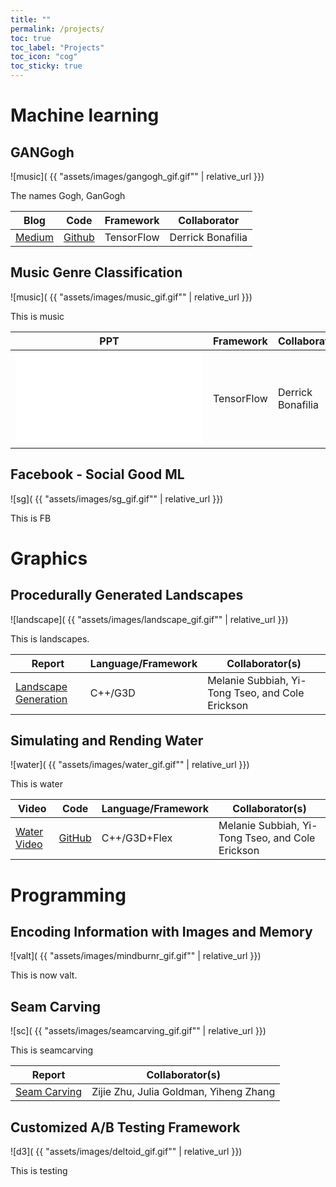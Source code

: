 ```yaml
---
title: ""
permalink: /projects/
toc: true
toc_label: "Projects"
toc_icon: "cog"
toc_sticky: true
---
```



# Machine learning

## GANGogh

![music]( {{ "assets/images/gangogh_gif.gif"" | relative_url }})


The names Gogh, GanGogh

Blog | Code | Framework | Collaborator
--- | --- | --- | ---
 [Medium](https://towardsdatascience.com/gangogh-creating-art-with-gans-8d087d8f74a1) | [Github](https://github.com/rkjones4/GANGogh) | TensorFlow |  Derrick Bonafilia


## Music Genre Classification

![music]( {{ "assets/images/music_gif.gif"" | relative_url }})

This is music

PPT | Framework | Collaborator
--- | --- | --- 
![Genre Classification](/assets/pdfs/genre.pdf) | TensorFlow | Derrick Bonafilia

## Facebook - Social Good ML

![sg]( {{ "assets/images/sg_gif.gif"" | relative_url }})

This is FB

# Graphics

## Procedurally Generated Landscapes

![landscape]( {{ "assets/images/landscape_gif.gif"" | relative_url }})

This is landscapes.

Report | Language/Framework | Collaborator(s)
--- | --- | ---
[Landscape Generation](https://www.cs.williams.edu/~morgan/cs371-f16/gallery/4-midterm/terrain/report.md.html) | C++/G3D | Melanie Subbiah, Yi-Tong Tseo, and Cole Erickson

## Simulating and Rending Water

![water]( {{ "assets/images/water_gif.gif"" | relative_url }})

This is water

Video | Code | Language/Framework | Collaborator(s) 
--- | --- | --- | -- 
[Water Video](https://www.youtube.com/watch?v=FS6nkQwO7pY) | [GitHub](https://github.com/YitongTseo/WaterSimulationAndRendering) | C++/G3D+Flex | Melanie Subbiah, Yi-Tong Tseo, and Cole Erickson

# Programming

## Encoding Information with Images and Memory

![valt]( {{ "assets/images/mindburnr_gif.gif"" | relative_url }})

This is now valt.

## Seam Carving

![sc]( {{ "assets/images/seamcarving_gif.gif"" | relative_url }})

This is seamcarving

Report | Collaborator(s)
--- | ---
[Seam Carving](/assets/pdfs/carving.pdf) | Zijie Zhu, Julia Goldman, Yiheng Zhang

## Customized A/B Testing Framework

![d3]( {{ "assets/images/deltoid_gif.gif"" | relative_url }})

This is testing

